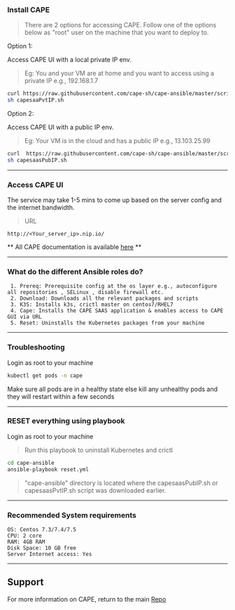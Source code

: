 
### Install CAPE

> There are 2 options for accessing CAPE. Follow one of the options below as "root" user on the machine that you want to deploy to.

Option 1: 

Access CAPE UI with a local private IP env.

>   Eg: You and your VM are at home and you want to access using a private IP e.g., 192.168.1.7
 
```bash
curl https://raw.githubusercontent.com/cape-sh/cape-ansible/master/script/capesaaPvtIP.sh > capesaaPvtIP.sh
sh capesaaPvtIP.sh
```

Option 2:

Access CAPE UI with a public IP env.

>   Eg: Your VM is in the cloud and has a public IP e.g., 13.103.25.99

```bash
curl  https://raw.githubusercontent.com/cape-sh/cape-ansible/master/script/capesaasPubIP.sh > capesaasPubIP.sh
sh capesaasPubIP.sh
```
---

### Access CAPE UI 

The service may take 1-5 mins to come up based on the server config and the internet bandwidth.

> URL

```
http://<Your_server_ip>.nip.io/
```
** All CAPE documentation is available [here](https://docs.cape.sh/docs/) **

---

### What do the different Ansible roles do?

```
 1. Prereq: Prerequisite config at the os layer e.g., autoconfigure all repositories , SELinux , disable firewall etc.
 2. Download: Downloads all the relevant packages and scripts
 3. K3S: Installs k3s, crictl master on centos7/RHEL7 
 4. Cape: Installs the CAPE SAAS application & enables access to CAPE GUI via URL
 5. Reset: Uninstalls the Kubernetes packages from your machine 
``` 
---

### Troubleshooting 

Login as root to your machine

```bash
kubectl get pods -n cape
```
Make sure all pods are in a healthy state else kill any unhealthy pods and they will restart within a few seconds

---

### RESET everything using playbook

Login as root to your machine

> Run this playbook to uninstall Kubernetes and crictl

```bash
cd cape-ansible
ansible-playbook reset.yml
```
> "cape-ansible" directory is located where the capesaasPubIP.sh or capesaasPvtIP.sh script was downloaded earlier.

---

### Recommended System requirements

```
OS: Centos 7.3/7.4/7.5  
CPU: 2 core
RAM: 4GB RAM
Disk Space: 10 GB free 
Server Internet access: Yes
```

---

## Support
For more information on CAPE, return to the main [Repo](https://github.com/cape-sh/cape)







